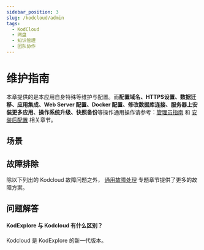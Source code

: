 ```yaml
---
sidebar_position: 3
slug: /kodcloud/admin
tags:
  - KodCloud
  - 网盘
  - 知识管理
  - 团队协作
---
```


# 维护指南

本章提供的是本应用自身特殊等维护与配置。而**配置域名、HTTPS设置、数据迁移、应用集成、Web Server 配置、Docker 配置、修改数据库连接、服务器上安装更多应用、操作系统升级、快照备份**等操作通用操作请参考：[管理员指南](../administrator) 和 [安装后配置](../install/setup/) 相关章节。

## 场景

## 故障排除

除以下列出的 Kodcloud 故障问题之外， [通用故障处理](../troubleshoot) 专题章节提供了更多的故障方案。 

## 问题解答

#### KodExplore 与 Kodcloud 有什么区别？

Kodcloud 是 KodExplore 的新一代版本。
